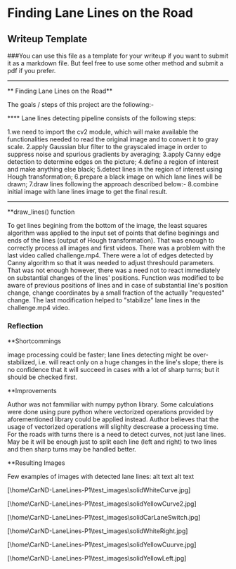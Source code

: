 # **Finding Lane Lines on the Road** 

## Writeup Template

###You can use this file as a template for your writeup if you want to submit it as a markdown file. But feel free to use some other method and submit a pdf if you prefer.

---

** Finding Lane Lines on the Road**

The goals / steps of this project are the following:-

 **** Lane lines detecting pipeline consists of the following steps:
 
1.we need to import the cv2 module, which will make available the functionalities needed to read the original image and to convert it to gray scale.
2.apply Gaussian blur filter to the grayscaled image in order to suppress noise and spurious gradients by averaging;
3.apply Canny edge detection to determine edges on the picture;
4.define a region of interest and make anything else black;
5.detect lines in the region of interest using Hough transformation;
6.prepare a black image on which lane lines will be drawn;
7.draw lines following the approach described below:-
8.combine initial image with lane lines image to get the final result.
   

[//test_images/solidWhiteRight.jpg]: # (Image References)

[oads\submit-a7a46b1f-3b31-4c05-aef7-8b57a502a3a6\home\CarND-LaneLines-P1\gray_image]: ./examples/grayscale.jpg "Grayscale"

---

 
**draw_lines() function

To get lines begining from the bottom of the image, the least squares algorithm was applied to the input set of points that define beginings and ends of the lines (output of Hough transformation). That was enough to correctly process all images and first videos. There was a problem with the last video called challenge.mp4. There were a lot of edges detected by Canny algorithm so that it was needed to adjust threshould parameters. That was not enough however, there was a need not to react immediately on substantial changes of the lines' positions. Function was modified to be aware of previous positions of lines and in case of substantial line's position change, change coordinates by a small fraction of the actually "requested" change. The last modification helped to "stabilize" lane lines in the challenge.mp4 video.



### Reflection

**Shortcommings

image processing could be faster;
lane lines detecting might be over-stabilized, i.e. will react only on a huge changes in the line's slope; there is no confidence that it will succeed in cases with a lot of sharp turns; but it should be checked first.

**Improvements

Author was not fammiliar with numpy python library. Some calculations were done using pure python where vectorized operations provided by aforementioned library could be applied instead. Author believes that the usage of vectorized operations will slighlty descrease a processing time.
For the roads with turns there is a need to detect curves, not just lane lines. May be it will be enough just to split each line (left and right) to two lines and then sharp turns may be handled better.

**Resulting Images

Few examples of images with detected lane lines: alt text alt text

[\\home\CarND-LaneLines-P1\test_images\\solidWhiteCurve.jpg]

[\\home\CarND-LaneLines-P1\test_images\\solidYellowCurve2.jpg]

[\\home\CarND-LaneLines-P1\test_images\\solidCarLaneSwitch.jpg]

[\\home\CarND-LaneLines-P1\test_images\\solidWhiteRight.jpg]

[\\home\CarND-LaneLines-P1\test_images\\solidYellowCuurve.jpg]

[\\home\CarND-LaneLines-P1\test_images\\solidYellowLeft.jpg]

 
